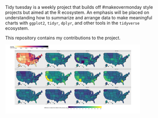 Tidy tuesday is a weekly project that builds off #makeovermonday style projects but aimed at the R ecosystem. An emphasis will be placed on understanding how to summarize and arrange data to make meaningful charts with `ggplot2`, `tidyr`, `dplyr`, and other tools in the `tidyverse` ecosystem.

This repository contains my contributions to the project.

<img src="imgs/DZ7f2MVX4AE736b.jpg" title="Tidy Tuesday 001 - US Tuition" alt="" width="432" />

